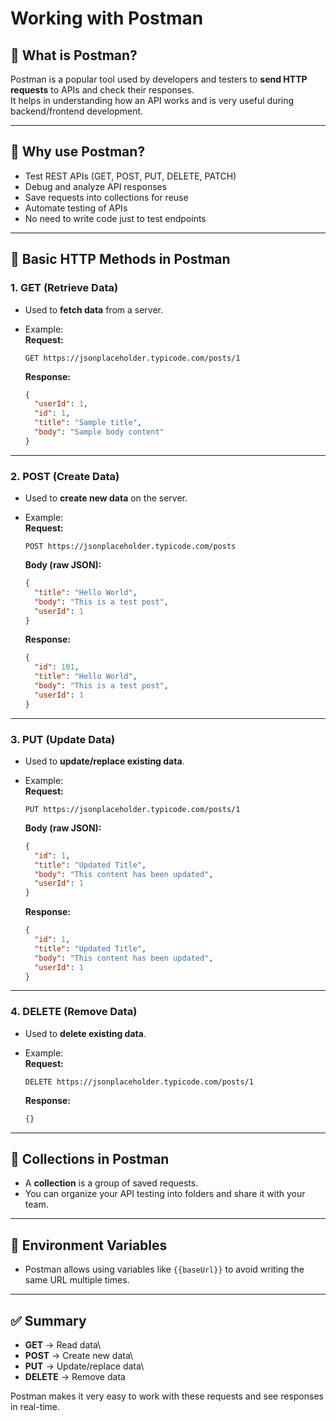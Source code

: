 # Working with Postman

## 🔹 What is Postman?

Postman is a popular tool used by developers and testers to **send HTTP
requests** to APIs and check their responses.\
It helps in understanding how an API works and is very useful during
backend/frontend development.

------------------------------------------------------------------------

## 🔹 Why use Postman?

-   Test REST APIs (GET, POST, PUT, DELETE, PATCH)
-   Debug and analyze API responses
-   Save requests into collections for reuse
-   Automate testing of APIs
-   No need to write code just to test endpoints

------------------------------------------------------------------------

## 🔹 Basic HTTP Methods in Postman

### 1. GET (Retrieve Data)

-   Used to **fetch data** from a server.

-   Example:\
    **Request:**

    ``` http
    GET https://jsonplaceholder.typicode.com/posts/1
    ```

    **Response:**

    ``` json
    {
      "userId": 1,
      "id": 1,
      "title": "Sample title",
      "body": "Sample body content"
    }
    ```

------------------------------------------------------------------------

### 2. POST (Create Data)

-   Used to **create new data** on the server.

-   Example:\
    **Request:**

    ``` http
    POST https://jsonplaceholder.typicode.com/posts
    ```

    **Body (raw JSON):**

    ``` json
    {
      "title": "Hello World",
      "body": "This is a test post",
      "userId": 1
    }
    ```

    **Response:**

    ``` json
    {
      "id": 101,
      "title": "Hello World",
      "body": "This is a test post",
      "userId": 1
    }
    ```

------------------------------------------------------------------------

### 3. PUT (Update Data)

-   Used to **update/replace existing data**.

-   Example:\
    **Request:**

    ``` http
    PUT https://jsonplaceholder.typicode.com/posts/1
    ```

    **Body (raw JSON):**

    ``` json
    {
      "id": 1,
      "title": "Updated Title",
      "body": "This content has been updated",
      "userId": 1
    }
    ```

    **Response:**

    ``` json
    {
      "id": 1,
      "title": "Updated Title",
      "body": "This content has been updated",
      "userId": 1
    }
    ```

------------------------------------------------------------------------

### 4. DELETE (Remove Data)

-   Used to **delete existing data**.

-   Example:\
    **Request:**

    ``` http
    DELETE https://jsonplaceholder.typicode.com/posts/1
    ```

    **Response:**

    ``` json
    {}
    ```

------------------------------------------------------------------------

## 🔹 Collections in Postman

-   A **collection** is a group of saved requests.
-   You can organize your API testing into folders and share it with
    your team.

------------------------------------------------------------------------

## 🔹 Environment Variables

-   Postman allows using variables like `{{baseUrl}}` to avoid writing
    the same URL multiple times.

------------------------------------------------------------------------

## ✅ Summary

-   **GET** → Read data\
-   **POST** → Create new data\
-   **PUT** → Update/replace data\
-   **DELETE** → Remove data

Postman makes it very easy to work with these requests and see responses
in real-time.
